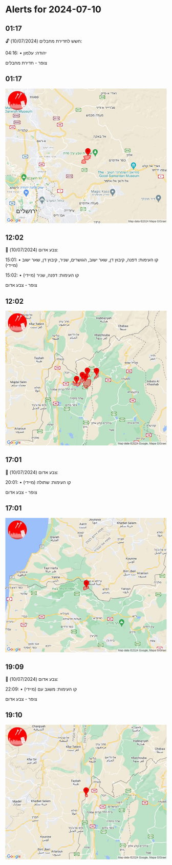 # Alerts for 2024-07-10

## 01:17

🔓 חשש לחדירת מחבלים (10/07/2024):

04:16:
• יהודה: עלמון 

צופר - חדירת מחבלים

## 01:17

![Photo](images/23170.jpg)

## 12:02

🔴 צבע אדום (10/07/2024):

15:01:
• קו העימות: דפנה, קיבוץ דן, שאר ישוב, הגושרים, שניר, קיבוץ דן, שאר ישוב (מיידי)

15:02:
• קו העימות: דפנה, שניר (מיידי)

צופר - צבע אדום

## 12:02

![Photo](images/23182.jpg)

## 17:01

🔴 צבע אדום (10/07/2024):

20:01:
• קו העימות: שתולה (מיידי)

צופר - צבע אדום

## 17:01

![Photo](images/23184.jpg)

## 19:09

🔴 צבע אדום (10/07/2024):

22:09:
• קו העימות: משגב עם (מיידי)

צופר - צבע אדום

## 19:10

![Photo](images/23186.jpg)


